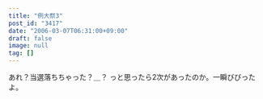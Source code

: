 ```yaml
---
title: "例大祭3"
post_id: "3417"
date: "2006-03-07T06:31:00+09:00"
draft: false
image: null
tag: []
---
```



あれ？当選落ちちゃった？＿？ っと思ったら2次があったのか。一瞬びびったよ。
